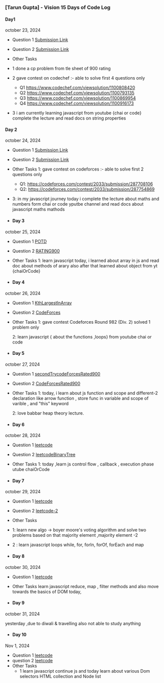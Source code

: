 ### [Tarun Gupta] - Vision 15 Days of Code Log
####   Day1
october 23, 2024


- Question 1
  [Submission Link](https://leetcode.com/submissions/detail/1431283662/)
- Question 2
  [Submission Link](https://leetcode.com/submissions/detail/1431249060/)
- Other Tasks

- 1 done a cp problem from tle sheet of 900 rating
- 2 gave contest on codechef :- able to solve first 4 questions only
   - Q1  https://www.codechef.com/viewsolution/1100808420
  - Q2 https://www.codechef.com/viewsolution/1100793135
   - Q3  https://www.codechef.com/viewsolution/1100869954
  - Q4 https://www.codechef.com/viewsolution/1100916173

- 3 i am currently learning javascript from youtube {chai or code} complete the lecture and read docs on string properties




#### Day 2

october 24, 2024

- Question 1
  [Submission Link](https://leetcode.com/submissions/detail/1432229417/)
- Question 2
  [Submission Link]( https://leetcode.com/submissions/detail/1432631664/    )
- Other Tasks
  1: gave contest on codeforces :- able to solve first 2 questions only 

  - Q1: https://codeforces.com/contest/2033/submission/287708106
  - Q2: https://codeforces.com/contest/2033/submission/287754869

- 3: in my javascript journey today i complete the lecture about maths and numbers form chai or code yputbe channel and read docs about javascript maths mathods

- #### Day 3

october 25, 2024

- Question 1
  [POTD](https://leetcode.com/submissions/detail/1433529118/)
- Question 2
  [RATING900](https://codeforces.com/contest/1374/submission/287958382)
- Other Tasks
  1: learn javascript today, i learned about array in js and read doc about methods of 
  arary also after that learned about object from yt {chaiOrCode}
  
- #### Day 4

october 26, 2024

- Question 1
  [KthLargestInArray](https://leetcode.com/submissions/detail/1433529118/)
- Question 2
  [CodeForces](https://codeforces.com/contest/2027/submission/288120198)
  
- Other Tasks
  1: gave contest  Codeforces Round 982 (Div. 2) solved 1 problem only 
  
  2: learn javascript { about the functions ,loops} from youtube chai or code



  
- #### Day 5

october 27, 2024

- Question 1
  [secondTrycodeForcesRated900](https://codeforces.com/contest/1666/submission/288350115)
- Question 2
  [CodeForcesRated900](https://codeforces.com/contest/2027/submission/288120198)
  
- Other Tasks
  1: today, i learn about js function and scope and different-2 declaration
  like arrow function , store func in variable and scope of varible ,
  and "this" keyword

  2: love babbar
     heap theory lecture.



- #### Day 6

october 28, 2024

- Question 1
  [leetcode](https://leetcode.com/submissions/detail/1436449784/)
- Question 2
  [leetcodeBinaryTree](https://leetcode.com/submissions/detail/1436453906/)
  
- Other Tasks
  1: today ,learn js control flow , callback , execution phase utube chaiOrCode

  
- #### Day 7

october 29, 2024

- Question 1
  [leetcode](https://leetcode.com/submissions/detail/1437457077/)
- Question 2
  [leetcode-2](https://leetcode.com/submissions/detail/1437470220/)
  
- Other Tasks
-  1: learn new algo -> boyer moore's voting algorithm and solve two problems based on that
  majority element ,majority element -2
-  2 : learn javascript loops while, for, forIn, forOf, forEach  and map 


  - #### Day 8

october 30, 2024


- Question 1
  [leetcode](https://leetcode.com/submissions/detail/1437457077/)
  
- Other Tasks
    learn javascript
    reduce, map , filter methods
    and also move towards the basics of DOM today,

- #### Day 9

october 31, 2024

yesterday ,due to diwali & travelling also not able to study anything 

  - #### Day 10

Nov 1, 2024


- Question 1
  [leetcode](https://leetcode.com/submissions/detail/1440148855/)
- question 2
  [leetcode](https://leetcode.com/submissions/detail/1440097398/)
 - Other Tasks
   - 1 learn javascript
   continue js and today learn about various Dom selectors
   HTML collection and Node list
  
